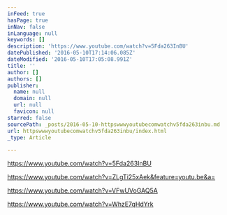 ```yaml
---
inFeed: true
hasPage: true
inNav: false
inLanguage: null
keywords: []
description: 'https://www.youtube.com/watch?v=5Fda263InBU'
datePublished: '2016-05-10T17:14:06.085Z'
dateModified: '2016-05-10T17:05:08.991Z'
title: ''
author: []
authors: []
publisher:
  name: null
  domain: null
  url: null
  favicon: null
starred: false
sourcePath: _posts/2016-05-10-httpswwwyoutubecomwatchv5fda263inbu.md
url: httpswwwyoutubecomwatchv5fda263inbu/index.html
_type: Article

---
```

https://www.youtube.com/watch?v=5Fda263InBU

https://www.youtube.com/watch?v=ZLgTi25xAek&feature=youtu.be&a=

https://www.youtube.com/watch?v=VFwUVoGAQ5A

https://www.youtube.com/watch?v=WhzE7qHdYrk
